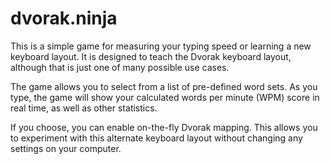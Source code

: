 # dvorak.ninja

This is a simple game for measuring your typing speed or learning a new
keyboard layout.  It is designed to teach the Dvorak keyboard layout, although
that is just one of many possible use cases.

The game allows you to select from a list of pre-defined word sets.  As you
type, the game will show your calculated words per minute (WPM) score in real
time, as well as other statistics.

If you choose, you can enable on-the-fly Dvorak mapping.  This allows you to
experiment with this alternate keyboard layout without changing any settings on
your computer.
